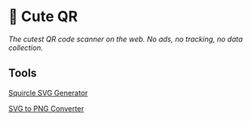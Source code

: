 # 📱 Cute QR

_The cutest QR code scanner on the web. No ads, no tracking, no data collection._

## Tools

[Squircle SVG Generator](https://alexdeplov.github.io/squircle-svg-generator/)

[SVG to PNG Converter](https://cloudconvert.com/)
